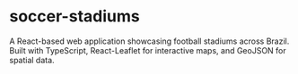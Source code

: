 # soccer-stadiums
A React-based web application showcasing football stadiums across Brazil. Built with TypeScript, React-Leaflet for interactive maps, and GeoJSON for spatial data.
